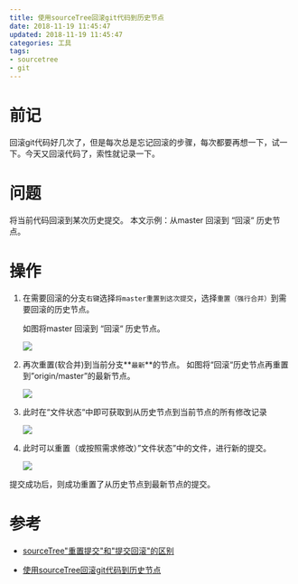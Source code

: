 ```yaml
---
title: 使用sourceTree回滚git代码到历史节点
date: 2018-11-19 11:45:47
updated: 2018-11-19 11:45:47
categories: 工具
tags:
- sourcetree
- git
---
```


# 前记

回滚git代码好几次了，但是每次总是忘记回滚的步骤，每次都要再想一下，试一下。今天又回滚代码了，索性就记录一下。

# 问题

将当前代码回滚到某次历史提交。 
本文示例：从master 回滚到 “回滚“ 历史节点。

<!--more-->

# 操作

1. 在需要回滚的分支`右键`选择`将master重置到这次提交`，选择`重置（强行合并）`到需要回滚的历史节点。

   如图将master 回滚到 “回滚“ 历史节点。 

   ![](https://ws1.sinaimg.cn/large/006tNbRwly1fxd8hohmqfj314c0j4wiv.jpg)

1. 再次重置(软合并)到当前分支**`最新`**的节点。 
   如图将“回滚“历史节点再重置到”origin/master”的最新节点。

   ![](https://ws1.sinaimg.cn/large/006tNbRwly1fxd8jg5hhej31ay0emwiw.jpg)

1. 此时在“文件状态“中即可获取到从历史节点到当前节点的所有修改记录 

   ![](https://ws4.sinaimg.cn/large/006tNbRwly1fxd8jop1zuj31bk0mcad3.jpg)

1. 此时可以重置（或按照需求修改）”文件状态”中的文件，进行新的提交。 

   ![](https://ws2.sinaimg.cn/large/006tNbRwly1fxd8jxzmo1j31c80lyadj.jpg)

提交成功后，则成功重置了从历史节点到最新节点的提交。

# 参考

- [sourceTree"重置提交"和"提交回滚"的区别](https://www.cnblogs.com/jingxin1992/p/8534401.html)

- [使用sourceTree回滚git代码到历史节点](https://blog.csdn.net/u012373815/article/details/78142806)
